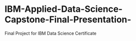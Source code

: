 # IBM-Applied-Data-Science-Capstone-Final-Presentation-
Final Project for IBM Data Science Certificate
